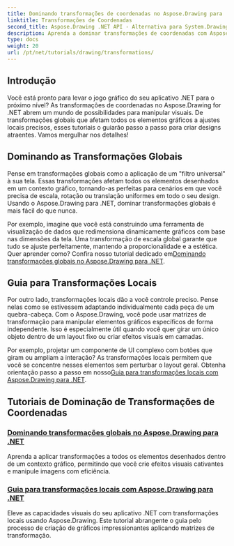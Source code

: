 ```yaml
---
title: Dominando transformações de coordenadas no Aspose.Drawing para .NET
linktitle: Transformações de Coordenadas
second_title: Aspose.Drawing .NET API - Alternativa para System.Drawing.Common
description: Aprenda a dominar transformações de coordenadas com Aspose.Drawing para .NET. Descubra como implementar transformações globais e locais para excelência visual.
type: docs
weight: 20
url: /pt/net/tutorials/drawing/transformations/
---
```

## Introdução

Você está pronto para levar o jogo gráfico do seu aplicativo .NET para o próximo nível? As transformações de coordenadas no Aspose.Drawing for .NET abrem um mundo de possibilidades para manipular visuais. De transformações globais que afetam todos os elementos gráficos a ajustes locais precisos, esses tutoriais o guiarão passo a passo para criar designs atraentes. Vamos mergulhar nos detalhes!

## Dominando as Transformações Globais

Pense em transformações globais como a aplicação de um "filtro universal" à sua tela. Essas transformações afetam todos os elementos desenhados em um contexto gráfico, tornando-as perfeitas para cenários em que você precisa de escala, rotação ou translação uniformes em todo o seu design. Usando o Aspose.Drawing para .NET, dominar transformações globais é mais fácil do que nunca.

 Por exemplo, imagine que você está construindo uma ferramenta de visualização de dados que redimensiona dinamicamente gráficos com base nas dimensões da tela. Uma transformação de escala global garante que tudo se ajuste perfeitamente, mantendo a proporcionalidade e a estética. Quer aprender como? Confira nosso tutorial dedicado em[Dominando transformações globais no Aspose.Drawing para .NET](./mastering-global-transformations/).

## Guia para Transformações Locais

Por outro lado, transformações locais dão a você controle preciso. Pense nelas como se estivessem adaptando individualmente cada peça de um quebra-cabeça. Com o Aspose.Drawing, você pode usar matrizes de transformação para manipular elementos gráficos específicos de forma independente. Isso é especialmente útil quando você quer girar um único objeto dentro de um layout fixo ou criar efeitos visuais em camadas.

 Por exemplo, projetar um componente de UI complexo com botões que giram ou ampliam a interação? As transformações locais permitem que você se concentre nesses elementos sem perturbar o layout geral. Obtenha orientação passo a passo em nosso[Guia para transformações locais com Aspose.Drawing para .NET](./guide-to-local-transformation/).

## Tutoriais de Dominação de Transformações de Coordenadas
### [Dominando transformações globais no Aspose.Drawing para .NET](./mastering-global-transformations/)
Aprenda a aplicar transformações a todos os elementos desenhados dentro de um contexto gráfico, permitindo que você crie efeitos visuais cativantes e manipule imagens com eficiência.
### [Guia para transformações locais com Aspose.Drawing para .NET](./guide-to-local-transformation/)
Eleve as capacidades visuais do seu aplicativo .NET com transformações locais usando Aspose.Drawing. Este tutorial abrangente o guia pelo processo de criação de gráficos impressionantes aplicando matrizes de transformação.